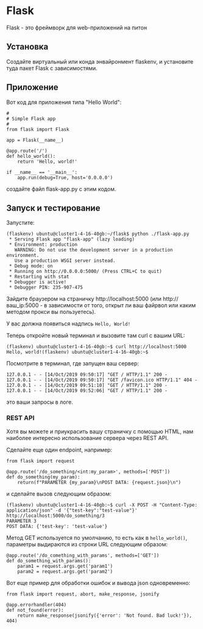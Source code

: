 # Flask

Flask - это фреймворк для web-приложений на питон

## Установка 

Создайте виртуальный или конда энвайронмент flaskenv, и установите туда пакет Flask c зависимостями.

## Приложение

Вот код для приложения типа "Hello World":

```
#
# Simple Flask app
#
from flask import Flask

app = Flask(__name__)

@app.route('/')
def hello_world():
    return 'Hello, world!'

if __name__ == '__main__':
    app.run(debug=True, host='0.0.0.0')
```

создайте файл flask-app.py с этим кодом.

## Запуск и тестирование

Запустите:

```
(flaskenv) ubuntu@cluster1-4-16-40gb:~/flask$ python ./flask-app.py 
 * Serving Flask app "flask-app" (lazy loading)
 * Environment: production
   WARNING: Do not use the development server in a production environment.
   Use a production WSGI server instead.
 * Debug mode: on
 * Running on http://0.0.0.0:5000/ (Press CTRL+C to quit)
 * Restarting with stat
 * Debugger is active!
 * Debugger PIN: 235-907-475
```

Зайдите браузером на страничку http://localhost:5000 (или http://ваш_ip:5000 - в зависимости от того, открыт ли ваш файрвол или каким методом прокси вы пользуетесь).

У вас должна появиться надпись `Hello, World!`

Теперь откройте новый терминал и вызовите там curl с вашим URL:

```
(flaskenv) ubuntu@cluster1-4-16-40gb:~$ curl http://localhost:5000
Hello, world!(flaskenv) ubuntu@cluster1-4-16-40gb:~$ 
```

Посмотрите в терминал, где запущен ваш сервер:

```
127.0.0.1 - - [14/Oct/2019 09:50:17] "GET / HTTP/1.1" 200 -
127.0.0.1 - - [14/Oct/2019 09:50:17] "GET /favicon.ico HTTP/1.1" 404 -
127.0.0.1 - - [14/Oct/2019 09:51:10] "GET / HTTP/1.1" 200 -
127.0.0.1 - - [14/Oct/2019 09:52:06] "GET / HTTP/1.1" 200 -
```

это ваши запросы в логе.

### REST API

Хотя вы можете и приукрасить вашу страничку с помощью HTML, нам наиболее интересно использование сервера через REST API.

Сделайте еще один endpoint, например:

```
from flask import request

@app.route('/do_something/<int:my_param>', methods=['POST'])
def do_something(my_param):
    return(f"PARAMETER {my_param}\nPOST DATA: {request.json}\n")
```

и сделайте вызов следующим образом:

```
(flaskenv) ubuntu@cluster1-4-16-40gb:~$ curl -X POST -H "Content-Type: application/json" -d '{"test-key":"test-value"}' http://localhost:5000/do_something/3
PARAMETER 3
POST DATA: {'test-key': 'test-value'}
```

Метод GET используется по умолчанию, то есть как в `hello_world()`, параметры выдираются из строки URL следующим образом:

```
@app.route('/do_comething_with_params', methods=['GET'])
def do_something_with_params():
    param1 = request.args.get('param1')
    param2 = request.args.get('param2')
```

Вот еще пример для обработки ошибок и вывода json одновременно:

```
from flask import request, abort, make_response, jsonify

@app.errorhandler(404)
def not_found(error):
    return make_response(jsonify({'error': 'Not found. Bad luck!'}), 404)
```
